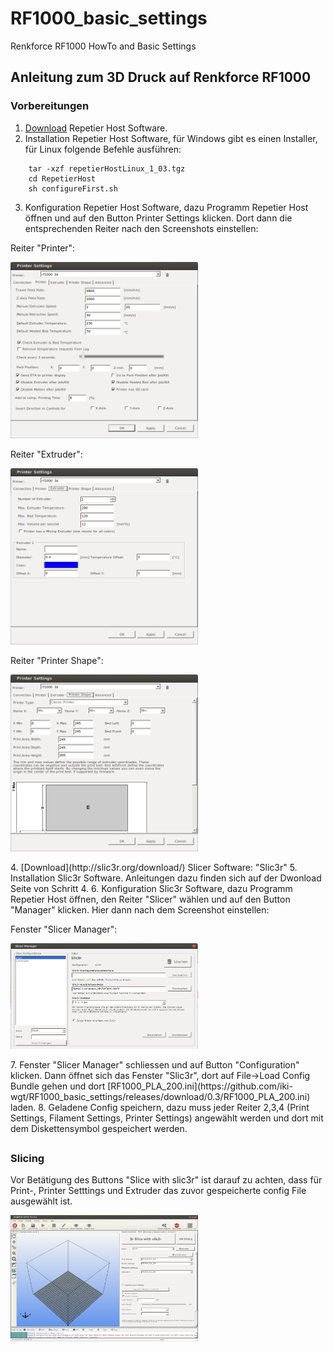 # RF1000_basic_settings
Renkforce RF1000 HowTo and Basic Settings

## Anleitung zum 3D Druck auf Renkforce RF1000

### Vorbereitungen
1. [Download](http://www.repetier.com/download/) Repetier Host Software.
2. Installation Repetier Host Software, für Windows gibt es einen Installer, für Linux folgende Befehle ausführen:  
```
    tar -xzf repetierHostLinux_1_03.tgz
    cd RepetierHost
    sh configureFirst.sh
```
3. Konfiguration Repetier Host Software, dazu Programm  Repetier Host öffnen und auf den Button Printer Settings klicken. Dort dann die entsprechenden Reiter nach den Screenshots einstellen:
<p> Reiter "Printer":</p>
<p><img  src="img/RepetierHost-Settings_1.png" width="300"></p>
<p> Reiter "Extruder":</p>
<p><img  src="img/RepetierHost-Settings_2.png" width="300"></p>
<p> Reiter "Printer Shape":</p>
<p><img  src="img/RepetierHost-Settings_3.png" width="300"></p>
4. [Download](http://slic3r.org/download/) Slicer Software: "Slic3r"
5. Installation Slic3r Software. Anleitungen dazu finden sich auf der Dwonload Seite von Schritt 4.
6. Konfiguration Slic3r Software, dazu Programm  Repetier Host öffnen, den Reiter "Slicer" wählen und auf den Button "Manager" klicken. Hier dann nach dem Screenshot einstellen:
<p>Fenster "Slicer Manager":</p>
<p><img  src="img/RepetierHost-Slic3r-config.png" width="300"></p>
7. Fenster "Slicer Manager" schliessen und auf Button "Configuration" klicken. Dann öffnet sich das Fenster "Slic3r", dort auf File->Load Config Bundle gehen und dort 
[RF1000_PLA_200.ini](https://github.com/iki-wgt/RF1000_basic_settings/releases/download/0.3/RF1000_PLA_200.ini) laden.
8. Geladene Config speichern, dazu muss jeder Reiter 2,3,4 (Print Settings, Filament Settings, Printer Settings) angewählt werden und dort mit dem Diskettensymbol gespeichert werden.

##

### Slicing
Vor Betätigung des Buttons "Slice with slic3r" ist darauf zu achten, dass für Print-, Printer Setttings und Extruder das zuvor gespeicherte config File ausgewählt ist.
<p><img  src="img/RepetierHost-Slice.png" width="300"></p>
